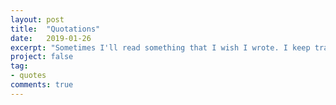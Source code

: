 ```yaml
---
layout: post
title:  "Quotations"
date:   2019-01-26
excerpt: "Sometimes I'll read something that I wish I wrote. I keep track of them here."
project: false
tag:
- quotes
comments: true
---
```



